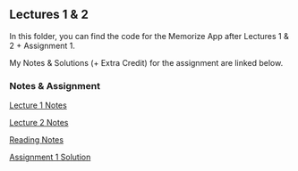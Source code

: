 
## Lectures 1 & 2
In this folder, you can find the code for the Memorize App after Lectures 1 & 2 + Assignment 1. 

My Notes & Solutions (+ Extra Credit) for the assignment are linked below.

### Notes & Assignment

[Lecture 1 Notes](https://github.com/sk-ruban/CS193p/blob/master/Lecture%20Notes/01%20-%20Intro%20to%20SwiftUI.md)

[Lecture 2 Notes](https://github.com/sk-ruban/CS193p/blob/master/Lecture%20Notes/02%20-%20MVVM%20%2B%20Swift%20Types.md)

[Reading Notes](https://github.com/sk-ruban/CS193p/tree/master/Readings%20Notes)

[Assignment 1 Solution](https://github.com/sk-ruban/CS193p/blob/master/Assignments/Assignment%201/README.md)

